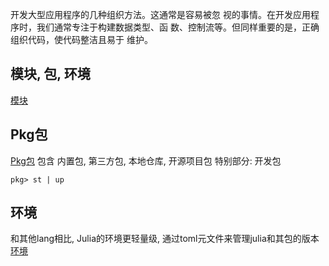 
开发大型应用程序的几种组织方法。这通常是容易被忽 视的事情。在开发应用程序时，我们通常专注于构建数据类型、函 数、控制流等。但同样重要的是，正确组织代码，使代码整洁且易于 维护。
## 模块, 包,  环境
[模块](模块)

## Pkg包
[Pkg包](包.md) 包含 内置包, 第三方包, 本地仓库, 开源项目包
特别部分: 开发包
```
pkg> st | up
```

## 环境
和其他lang相比, Julia的环境更轻量级, 通过toml元文件来管理julia和其包的版本
[环境](环境)
